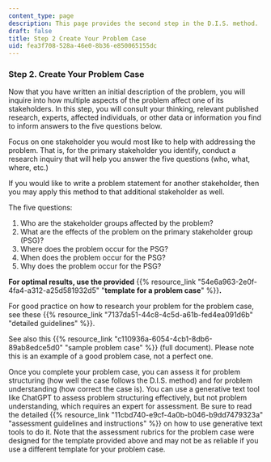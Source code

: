 ```yaml
---
content_type: page
description: This page provides the second step in the D.I.S. method.
draft: false
title: Step 2 Create Your Problem Case
uid: fea3f708-528a-46e0-8b36-e850065155dc
---
```

### **Step 2. Create Your Problem Case**

Now that you have written an initial description of the problem, you will inquire into how multiple aspects of the problem affect one of its stakeholders. In this step, you will consult your thinking, relevant published research, experts, affected individuals, or other data or information you find to inform answers to the five questions below.

Focus on one stakeholder you would most like to help with addressing the problem. That is, for the primary stakeholder you identify, conduct a research inquiry that will help you answer the five questions (who, what, where, etc.)

If you would like to write a problem statement for another stakeholder, then you may apply this method to that additional stakeholder as well.

The five questions:

1. Who are the stakeholder groups affected by the problem?
2. What are the effects of the problem on the primary stakeholder group (PSG)?
3. Where does the problem occur for the PSG?
4. When does the problem occur for the PSG?
5. Why does the problem occur for the PSG?

**For optimal results, use the provided** {{% resource_link "54e6a963-2e0f-4fa4-a312-a25d581932d5" "**template for a problem case**" %}}**.**

For good practice on how to research your problem for the problem case, see these {{% resource_link "7137da51-44c8-4c5d-a61b-fed4ea091d6b" "detailed guidelines" %}}.

See also this {{% resource_link "c110936a-6054-4cb1-8db6-89ab8edce5d0" "sample problem case" %}} (full document). Please note this is an example of a good problem case, not a perfect one.

Once you complete your problem case, you can assess it for problem structuring (how well the case follows the D.I.S. method) and for problem understanding (how correct the case is). You can use a generative text tool like ChatGPT to assess problem structuring effectively, but not problem understanding, which requires an expert for assessment. Be sure to read the detailed {{% resource_link "11cbd740-e9cf-4a0b-b046-b9dd7479323a" "assessment guidelines and instructions" %}} on how to use generative text tools to do it. Note that the assessment rubrics for the problem case were designed for the template provided above and may not be as reliable if you use a different template for your problem case.